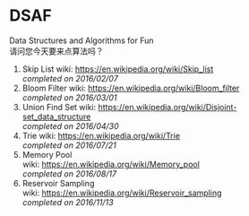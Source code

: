 # DSAF
Data Structures and Algorithms for Fun  
请问您今天要来点算法吗？

1. Skip List
    wiki: https://en.wikipedia.org/wiki/Skip_list  
    *completed on 2016/02/07*
2. Bloom Filter
    wiki: https://en.wikipedia.org/wiki/Bloom_filter  
    *completed on 2016/03/01*    
3. Union Find Set
    wiki: https://en.wikipedia.org/wiki/Disjoint-set_data_structure  
    *completed on 2016/04/30*
4. Trie
    wiki: https://en.wikipedia.org/wiki/Trie  
    *completed on 2016/07/21*
5. Memory Pool  
    wiki: https://en.wikipedia.org/wiki/Memory_pool  
    *completed on 2016/08/17*  
6. Reservoir Sampling  
    wiki: https://en.wikipedia.org/wiki/Reservoir_sampling  
    *completed on 2016/11/13*
